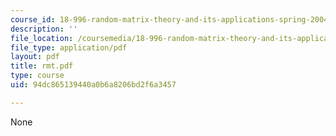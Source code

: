 ```yaml
---
course_id: 18-996-random-matrix-theory-and-its-applications-spring-2004
description: ''
file_location: /coursemedia/18-996-random-matrix-theory-and-its-applications-spring-2004/94dc865139440a0b6a8206bd2f6a3457_rmt.pdf
file_type: application/pdf
layout: pdf
title: rmt.pdf
type: course
uid: 94dc865139440a0b6a8206bd2f6a3457

---
```

None